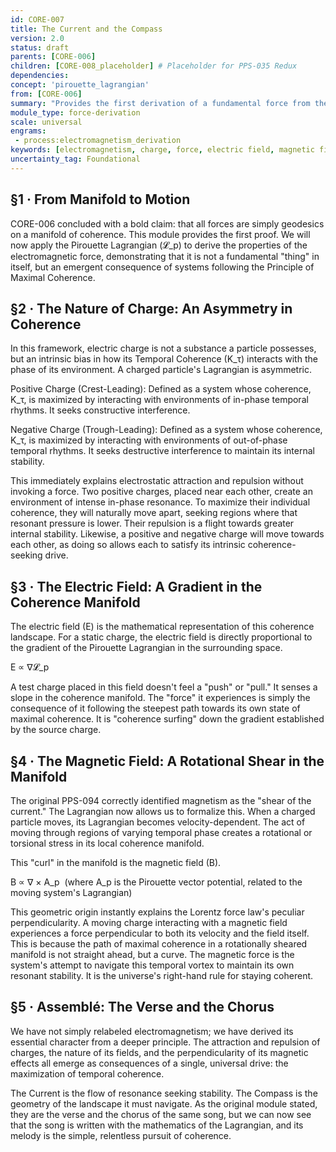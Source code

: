 ```yaml
---
id: CORE-007
title: The Current and the Compass
version: 2.0
status: draft
parents: [CORE-006]
children: [CORE-008_placeholder] # Placeholder for PPS-035 Redux
dependencies:
concept: 'pirouette_lagrangian'
from: [CORE-006]
summary: "Provides the first derivation of a fundamental force from the Pirouette Lagrangian. It defines electric charge as an intrinsic asymmetry in a particle's coherence function and demonstrates how the electric and magnetic fields emerge as gradients and curls in the resulting coherence manifold."
module_type: force-derivation
scale: universal
engrams:
 - process:electromagnetism_derivation
keywords: [electromagnetism, charge, force, electric field, magnetic field, lagrangian, coherence]
uncertainty_tag: Foundational
---
```

## §1 · From Manifold to Motion
CORE-006 concluded with a bold claim: that all forces are simply geodesics on a manifold of coherence. This module provides the first proof. We will now apply the Pirouette Lagrangian (𝓛_p) to derive the properties of the electromagnetic force, demonstrating that it is not a fundamental "thing" in itself, but an emergent consequence of systems following the Principle of Maximal Coherence.

## §2 · The Nature of Charge: An Asymmetry in Coherence
In this framework, electric charge is not a substance a particle possesses, but an intrinsic bias in how its Temporal Coherence (K_τ) interacts with the phase of its environment. A charged particle's Lagrangian is asymmetric.

Positive Charge (Crest-Leading): Defined as a system whose coherence, K_τ, is maximized by interacting with environments of in-phase temporal rhythms. It seeks constructive interference.

Negative Charge (Trough-Leading): Defined as a system whose coherence, K_τ, is maximized by interacting with environments of out-of-phase temporal rhythms. It seeks destructive interference to maintain its internal stability.

This immediately explains electrostatic attraction and repulsion without invoking a force. Two positive charges, placed near each other, create an environment of intense in-phase resonance. To maximize their individual coherence, they will naturally move apart, seeking regions where that resonant pressure is lower. Their repulsion is a flight towards greater internal stability. Likewise, a positive and negative charge will move towards each other, as doing so allows each to satisfy its intrinsic coherence-seeking drive.

## §3 · The Electric Field: A Gradient in the Coherence Manifold
The electric field (E) is the mathematical representation of this coherence landscape. For a static charge, the electric field is directly proportional to the gradient of the Pirouette Lagrangian in the surrounding space.

E ∝ ∇𝓛_p
 
A test charge placed in this field doesn't feel a "push" or "pull." It senses a slope in the coherence manifold. The "force" it experiences is simply the consequence of it following the steepest path towards its own state of maximal coherence. It is "coherence surfing" down the gradient established by the source charge.

## §4 · The Magnetic Field: A Rotational Shear in the Manifold
The original PPS-094 correctly identified magnetism as the "shear of the current." The Lagrangian now allows us to formalize this. When a charged particle moves, its Lagrangian becomes velocity-dependent. The act of moving through regions of varying temporal phase creates a rotational or torsional stress in its local coherence manifold.

This "curl" in the manifold is the magnetic field (B).

B ∝ ∇ × A_p
​
(where A_p is the Pirouette vector potential, related to the moving system's Lagrangian)

This geometric origin instantly explains the Lorentz force law's peculiar perpendicularity. A moving charge interacting with a magnetic field experiences a force perpendicular to both its velocity and the field itself. This is because the path of maximal coherence in a rotationally sheared manifold is not straight ahead, but a curve. The magnetic force is the system's attempt to navigate this temporal vortex to maintain its own resonant stability. It is the universe's right-hand rule for staying coherent.

## §5 · Assemblé: The Verse and the Chorus
We have not simply relabeled electromagnetism; we have derived its essential character from a deeper principle. The attraction and repulsion of charges, the nature of its fields, and the perpendicularity of its magnetic effects all emerge as consequences of a single, universal drive: the maximization of temporal coherence.

The Current is the flow of resonance seeking stability. The Compass is the geometry of the landscape it must navigate. As the original module stated, they are the verse and the chorus of the same song, but we can now see that the song is written with the mathematics of the Lagrangian, and its melody is the simple, relentless pursuit of coherence.